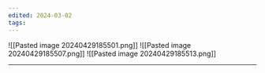 ```yaml
---
edited: 2024-03-02
tags:
---
```

![[Pasted image 20240429185501.png]]
![[Pasted image 20240429185507.png]]
![[Pasted image 20240429185513.png]]


---
